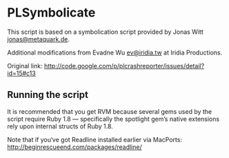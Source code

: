 # PLSymbolicate

This script is based on a symbolication script provided by Jonas Witt <jonas@metaquark.de>.

Additional modifications from Evadne Wu <ev@iridia.tw> at Iridia Productions.

Original link: http://code.google.com/p/plcrashreporter/issues/detail?id=15#c13





## Running the script

It is recommended that you get RVM because several gems used by the script require Ruby 1.8 — specifically the spotlight gem’s native extensions rely upon internal structs of Ruby 1.8.

Note that if you‘ve got Readline installed earlier via MacPorts: http://beginrescueend.com/packages/readline/
